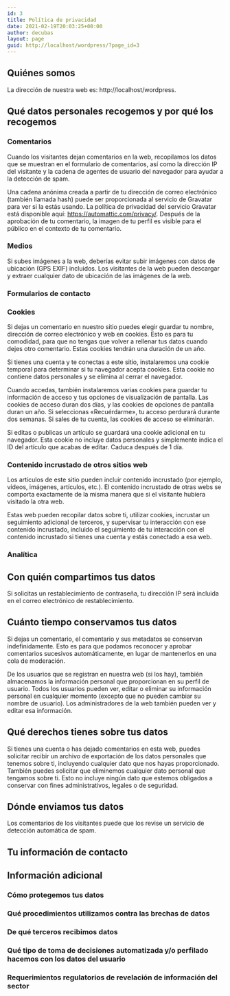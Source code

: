 ```yaml
---
id: 3
title: Política de privacidad
date: 2021-02-19T20:03:25+00:00
author: decubas
layout: page
guid: http://localhost/wordpress/?page_id=3
---
```

## Quiénes somos

La dirección de nuestra web es: http://localhost/wordpress.

## Qué datos personales recogemos y por qué los recogemos

### Comentarios

Cuando los visitantes dejan comentarios en la web, recopilamos los datos que se muestran en el formulario de comentarios, así como la dirección IP del visitante y la cadena de agentes de usuario del navegador para ayudar a la detección de spam.

Una cadena anónima creada a partir de tu dirección de correo electrónico (también llamada hash) puede ser proporcionada al servicio de Gravatar para ver si la estás usando. La política de privacidad del servicio Gravatar está disponible aquí: https://automattic.com/privacy/. Después de la aprobación de tu comentario, la imagen de tu perfil es visible para el público en el contexto de tu comentario.

### Medios

Si subes imágenes a la web, deberías evitar subir imágenes con datos de ubicación (GPS EXIF) incluidos. Los visitantes de la web pueden descargar y extraer cualquier dato de ubicación de las imágenes de la web.

### Formularios de contacto

### Cookies

Si dejas un comentario en nuestro sitio puedes elegir guardar tu nombre, dirección de correo electrónico y web en cookies. Esto es para tu comodidad, para que no tengas que volver a rellenar tus datos cuando dejes otro comentario. Estas cookies tendrán una duración de un año.

Si tienes una cuenta y te conectas a este sitio, instalaremos una cookie temporal para determinar si tu navegador acepta cookies. Esta cookie no contiene datos personales y se elimina al cerrar el navegador.

Cuando accedas, también instalaremos varias cookies para guardar tu información de acceso y tus opciones de visualización de pantalla. Las cookies de acceso duran dos días, y las cookies de opciones de pantalla duran un año. Si seleccionas «Recuérdarme», tu acceso perdurará durante dos semanas. Si sales de tu cuenta, las cookies de acceso se eliminarán.

Si editas o publicas un artículo se guardará una cookie adicional en tu navegador. Esta cookie no incluye datos personales y simplemente indica el ID del artículo que acabas de editar. Caduca después de 1 día.

### Contenido incrustado de otros sitios web

Los artículos de este sitio pueden incluir contenido incrustado (por ejemplo, vídeos, imágenes, artículos, etc.). El contenido incrustado de otras webs se comporta exactamente de la misma manera que si el visitante hubiera visitado la otra web.

Estas web pueden recopilar datos sobre ti, utilizar cookies, incrustar un seguimiento adicional de terceros, y supervisar tu interacción con ese contenido incrustado, incluido el seguimiento de tu interacción con el contenido incrustado si tienes una cuenta y estás conectado a esa web.

### Analítica

## Con quién compartimos tus datos

Si solicitas un restablecimiento de contraseña, tu dirección IP será incluida en el correo electrónico de restablecimiento.

## Cuánto tiempo conservamos tus datos

Si dejas un comentario, el comentario y sus metadatos se conservan indefinidamente. Esto es para que podamos reconocer y aprobar comentarios sucesivos automáticamente, en lugar de mantenerlos en una cola de moderación.

De los usuarios que se registran en nuestra web (si los hay), también almacenamos la información personal que proporcionan en su perfil de usuario. Todos los usuarios pueden ver, editar o eliminar su información personal en cualquier momento (excepto que no pueden cambiar su nombre de usuario). Los administradores de la web también pueden ver y editar esa información.

## Qué derechos tienes sobre tus datos

Si tienes una cuenta o has dejado comentarios en esta web, puedes solicitar recibir un archivo de exportación de los datos personales que tenemos sobre ti, incluyendo cualquier dato que nos hayas proporcionado. También puedes solicitar que eliminemos cualquier dato personal que tengamos sobre ti. Esto no incluye ningún dato que estemos obligados a conservar con fines administrativos, legales o de seguridad.

## Dónde enviamos tus datos

Los comentarios de los visitantes puede que los revise un servicio de detección automática de spam.

## Tu información de contacto

## Información adicional

### Cómo protegemos tus datos

### Qué procedimientos utilizamos contra las brechas de datos

### De qué terceros recibimos datos

### Qué tipo de toma de decisiones automatizada y/o perfilado hacemos con los datos del usuario

### Requerimientos regulatorios de revelación de información del sector
